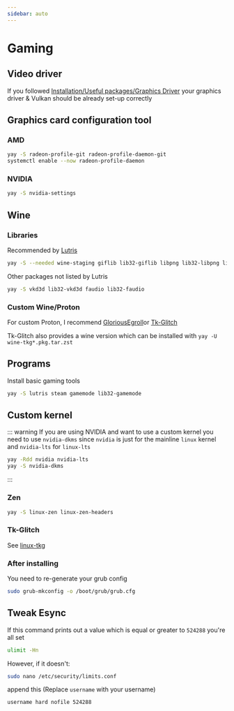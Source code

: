 ```yaml
---
sidebar: auto
---
```


# Gaming

## Video driver
If you followed [Installation/Useful packages/Graphics Driver](../installation/useful-packages.md#graphics-driver)
your graphics driver & Vulkan should be already set-up correctly

## Graphics card configuration tool

### AMD
```bash
yay -S radeon-profile-git radeon-profile-daemon-git
systemctl enable --now radeon-profile-daemon
```
### NVIDIA
```bash
yay -S nvidia-settings
```

## Wine

### Libraries
Recommended by [Lutris](https://github.com/lutris/docs/blob/master/WineDependencies.md#archantergosmanjaroother-arch-derivatives)
```bash
yay -S --needed wine-staging giflib lib32-giflib libpng lib32-libpng libldap lib32-libldap gnutls lib32-gnutls mpg123 lib32-mpg123 openal lib32-openal v4l-utils lib32-v4l-utils libpulse lib32-libpulse libgpg-error lib32-libgpg-error alsa-plugins lib32-alsa-plugins alsa-lib lib32-alsa-lib libjpeg-turbo lib32-libjpeg-turbo sqlite lib32-sqlite libxcomposite lib32-libxcomposite libxinerama lib32-libgcrypt libgcrypt lib32-libxinerama ncurses lib32-ncurses opencl-icd-loader lib32-opencl-icd-loader libxslt lib32-libxslt libva lib32-libva gtk3 lib32-gtk3 gst-plugins-base-libs lib32-gst-plugins-base-libs
```

Other packages not listed by Lutris
```bash
yay -S vkd3d lib32-vkd3d faudio lib32-faudio
```

### Custom Wine/Proton

For custom Proton, I recommend [GloriousEgroll](https://github.com/GloriousEggroll/proton-ge-custom/releases)or [Tk-Glitch](https://github.com/Frogging-Family/wine-tkg-git/releases)

Tk-Glitch also provides a wine version which can be installed with `yay -U wine-tkg*.pkg.tar.zst`

## Programs
Install basic gaming tools
```bash
yay -S lutris steam gamemode lib32-gamemode
```

## Custom kernel

::: warning
If you are using NVIDIA and want to use a custom kernel you need to use `nvidia-dkms` since `nvidia` is just for the mainline `linux` kernel and `nvidia-lts` for `linux-lts`
```bash
yay -Rdd nvidia nvidia-lts
yay -S nvidia-dkms
```
:::

### Zen
```bash
yay -S linux-zen linux-zen-headers
```
### Tk-Glitch
See [linux-tkg](https://github.com/Frogging-Family/linux-tkg)

### After installing
You need to re-generate your grub config
```bash
sudo grub-mkconfig -o /boot/grub/grub.cfg
```

## Tweak Esync

If this command prints out a value which is equal or greater to `524288` you're all set
```bash
ulimit -Hn
```

However, if it doesn't:
```bash
sudo nano /etc/security/limits.conf
```
append this (Replace `username` with your username)
```bash
username hard nofile 524288
```
